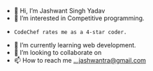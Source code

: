 - 👋 Hi, I’m Jashwant Singh Yadav
- 👀 I’m interested in Competitive programming.
-     CodeChef rates me as a 4-star coder.
- 🌱 I’m currently learning web development.
- 💞️ I’m looking to collaborate on 
- 📫 How to reach me ...jashwantra@gmail.com

<!---
jashwantra/jashwantra is a ✨ special ✨ repository because its `README.md` (this file) appears on your GitHub profile.
You can click the Preview link to take a look at your changes.
--->

